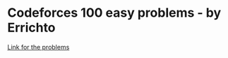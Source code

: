 # Codeforces 100 easy problems - by Errichto

[Link for the problems](https://codeforces.com/group/yg7WhsFsAp/contests)